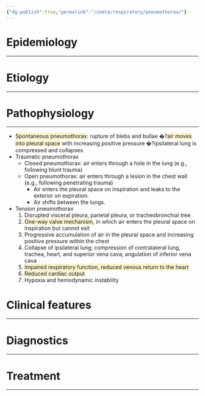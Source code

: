 ```yaml
---
{"dg-publish":true,"permalink":"/usmle/respiratory/pneumothorax/"}
---
```


# Epidemiology
---


# Etiology
---


# Pathophysiology
---
- <span style="background:rgba(240, 200, 0, 0.2)">Spontaneous pneumothorax</span>: rupture of blebs and bullae  �?<span style="background:rgba(240, 200, 0, 0.2)">air moves into pleural space</span> with increasing positive pressure  �?ipsilateral lung is compressed and collapses 
- Traumatic pneumothorax 
	- Closed pneumothorax: air enters through a hole in the lung (e.g., following blunt trauma) 
	- Open pneumothorax: air enters through a lesion in the chest wall (e.g., following penetrating trauma)
		- Air enters the pleural space on inspiration and leaks to the exterior on expiration.
		- Air shifts between the lungs. 
- Tension pneumothorax 
	1. Disrupted visceral pleura, parietal pleura, or tracheobronchial tree
	2. <span style="background:rgba(240, 200, 0, 0.2)">One-way valve mechanism</span>, in which air enters the pleural space on inspiration but cannot exit
	3. Progressive accumulation of air in the pleural space and increasing positive pressure within the chest
	4. Collapse of ipsilateral lung; compression of contralateral lung, trachea, heart, and superior vena cava; angulation of inferior vena cava
	5. <span style="background:rgba(240, 200, 0, 0.2)">Impaired respiratory function, reduced venous return to the heart</span>
	6. <span style="background:rgba(240, 200, 0, 0.2)">Reduced cardiac output</span>
	7. Hypoxia and hemodynamic instability

# Clinical features
---


# Diagnostics
---


# Treatment
---



